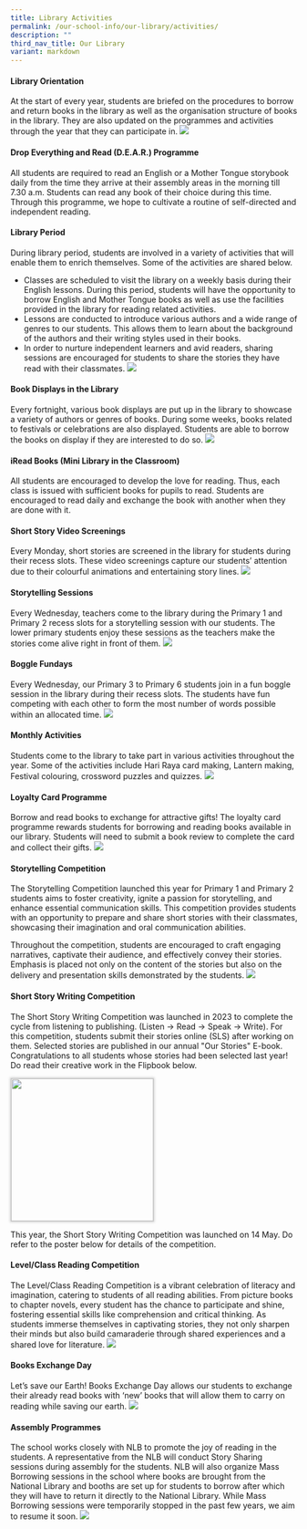 ```yaml
---
title: Library Activities
permalink: /our-school-info/our-library/activities/
description: ""
third_nav_title: Our Library
variant: markdown
---
```

#### **Library Orientation**

At the start of every year, students are briefed on the procedures to borrow and return books in the library as well as the organisation structure of books in the library. They are also updated on the programmes and activities through the year that they can participate in.
![](/images/Library/collage%202023-08-25%2022_11_41.jpg)

#### **Drop Everything and Read (D.E.A.R.) Programme**

All students are required to read an English or a Mother Tongue storybook daily from the time they arrive at their assembly areas in the morning till 7.30 a.m. Students can read any book of their choice during this time. Through this programme, we hope to cultivate a routine of self-directed and independent reading.

#### **Library Period**

During library period, students are involved in a variety of activities that will enable them to enrich themselves. Some of the activities are shared below.

* Classes are scheduled to visit the library on a weekly basis during their English lessons. During this period, students will have the opportunity to borrow English and Mother Tongue books as well as use the facilities provided in the library for reading related activities.
* Lessons are conducted to introduce various authors and a wide range of genres to our students. This allows them to learn about the background of the authors and their writing styles used in their books.
* In order to nurture independent learners and avid readers, sharing sessions are encouraged for students to share the stories they have read with their classmates.
![](/images/Library/collage%202023-08-25%2022_34_10.jpg)

#### **Book Displays in the Library**

Every fortnight, various book displays are put up in the library to showcase a variety of authors or genres of books. During some weeks, books related to festivals or celebrations are also displayed. Students are able to borrow the books on display if they are interested to do so.
![](/images/Library/collage%202023-08-25%2022_41_05.jpg)

#### **iRead Books (Mini Library in the Classroom)**

All students are encouraged to develop the love for reading. Thus, each class is issued with sufficient books for pupils to read. Students are encouraged to read daily and exchange the book with another when they are done with it.

#### **Short Story Video Screenings**

Every Monday, short stories are screened in the library for students during their recess slots. These video screenings capture our students’ attention due to their colourful animations and entertaining story lines.
![](/images/Library/collage%202023-08-25%2022_46_15.jpg)

#### **Storytelling Sessions**

Every Wednesday, teachers come to the library during the Primary 1 and Primary 2 recess slots for a storytelling session with our students. The lower primary students enjoy these sessions as the teachers make the stories come alive right in front of them.
![](/images/Library/collage%202023-08-25%2022_52_58.jpg)

#### **Boggle Fundays**
Every Wednesday, our Primary 3 to Primary 6 students join in a fun boggle session in the library during their recess slots. The students have fun competing with each other to form the most number of words possible within an allocated time. 
![](/images/Library/boggle_p3_p6.jpg)

#### **Monthly Activities**
Students come to the library to take part in various activities throughout the year. Some of the activities include Hari Raya card making, Lantern making, Festival colouring, crossword puzzles and quizzes.
![](/images/Library/collage%202023-08-25%2022_58_31.jpg)

#### **Loyalty Card Programme**
Borrow and read books to exchange for attractive gifts! The loyalty card programme rewards students for borrowing and reading books available in our library. Students will need to submit a book review to complete the card and collect their gifts.
![](/images/Library/collage%202023-08-25%2023_06_05.jpg)

#### **Storytelling Competition**
The Storytelling Competition launched this year for Primary 1 and Primary 2 students aims to foster creativity, ignite a passion for storytelling, and enhance essential communication skills. This competition provides students with an opportunity to prepare and share short stories with their classmates, showcasing their imagination and oral communication abilities.

Throughout the competition, students are encouraged to craft engaging narratives, captivate their audience, and effectively convey their stories. Emphasis is placed not only on the content of the stories but also on the delivery and presentation skills demonstrated by the students. 
![](/images/Library/Picture1.jpg)

#### **Short Story Writing Competition**
The Short Story Writing Competition was launched in 2023 to complete the cycle from listening to publishing. (Listen -&gt; Read -&gt; Speak -&gt; Write). For this competition, students submit their stories online (SLS) after working on them. Selected stories are published in our annual "Our Stories" E-book. Congratulations to all students whose stories had been selected last year! Do read their creative work in the Flipbook below.

<a class="heyzine-link fp-link" target="_BLANK" href="https://heyzine.com/flip-book/1a1705e263.html"><img style="border: 1px solid lightgray; box-shadow: lightgray 0px 0px 4px 1px; width: 250px;" class="fp-thumb-play" src="https://cdnc.heyzine.com/flip-book/cover-play/10/1a1705e263.jpg"></a>

This year, the Short Story Writing Competition was launched on 14 May. Do refer to the poster below for details of the competition.

#### **Level/Class Reading Competition**
The Level/Class Reading Competition is a vibrant celebration of literacy and imagination, catering to students of all reading abilities. From picture books to chapter novels, every student has the chance to participate and shine, fostering essential skills like comprehension and critical thinking. As students immerse themselves in captivating stories, they not only sharpen their minds but also build camaraderie through shared experiences and a shared love for literature.
![](/images/Library/Bar_Graph.jpg)

#### **Books Exchange Day**
Let’s save our Earth! Books Exchange Day allows our students to exchange their already read books with ‘new’ books that will allow them to carry on reading while saving our earth.
![](/images/Library/picture21.jpg)

#### **Assembly Programmes**
The school works closely with NLB to promote the joy of reading in the students. A representative from the NLB will conduct Story Sharing sessions during assembly for the students. NLB will also organize Mass Borrowing sessions in the school where books are brought from the National Library and booths are set up for students to borrow after which they will have to return it directly to the National Library. While Mass Borrowing sessions were temporarily stopped in the past few years, we aim to resume it soon.
![](/images/Library/NLB_Sharing_2024.jpg)